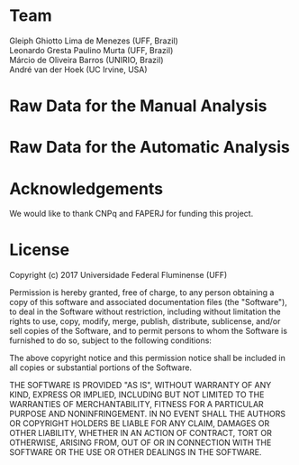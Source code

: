 # Team

Gleiph Ghiotto Lima de Menezes (UFF, Brazil)  
Leonardo Gresta Paulino Murta (UFF, Brazil)  
Márcio de Oliveira Barros (UNIRIO, Brazil)  
André van der Hoek (UC Irvine, USA)

# Raw Data for the Manual Analysis

# Raw Data for the Automatic Analysis

# Acknowledgements

We would like to thank CNPq and FAPERJ for funding this project.

# License

Copyright (c) 2017 Universidade Federal Fluminense (UFF)

Permission is hereby granted, free of charge, to any person obtaining a copy of this software and associated documentation files (the "Software"), to deal in the Software without restriction, including without limitation the rights to use, copy, modify, merge, publish, distribute, sublicense, and/or sell copies of the Software, and to permit persons to whom the Software is furnished to do so, subject to the following conditions:

The above copyright notice and this permission notice shall be included in all copies or substantial portions of the Software.

THE SOFTWARE IS PROVIDED "AS IS", WITHOUT WARRANTY OF ANY KIND, EXPRESS OR IMPLIED, INCLUDING BUT NOT LIMITED TO THE WARRANTIES OF MERCHANTABILITY, FITNESS FOR A PARTICULAR PURPOSE AND NONINFRINGEMENT. IN NO EVENT SHALL THE AUTHORS OR COPYRIGHT HOLDERS BE LIABLE FOR ANY CLAIM, DAMAGES OR OTHER LIABILITY, WHETHER IN AN ACTION OF CONTRACT, TORT OR OTHERWISE, ARISING FROM, OUT OF OR IN CONNECTION WITH THE SOFTWARE OR THE USE OR OTHER DEALINGS IN THE SOFTWARE.
